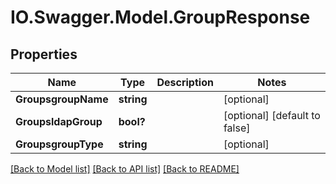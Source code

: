# IO.Swagger.Model.GroupResponse
## Properties

Name | Type | Description | Notes
------------ | ------------- | ------------- | -------------
**GroupsgroupName** | **string** |  | [optional] 
**GroupsldapGroup** | **bool?** |  | [optional] [default to false]
**GroupsgroupType** | **string** |  | [optional] 

[[Back to Model list]](../README.md#documentation-for-models) [[Back to API list]](../README.md#documentation-for-api-endpoints) [[Back to README]](../README.md)

